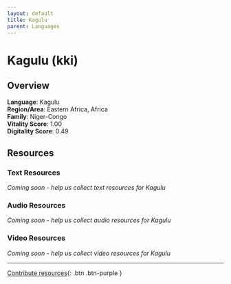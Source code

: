 ```yaml
---
layout: default
title: Kagulu
parent: Languages
---
```


# Kagulu (kki)

## Overview

**Language**: Kagulu  
**Region/Area**: Eastern Africa, Africa  
**Family**: Niger-Congo  
**Vitality Score**: 1.00  
**Digitality Score**: 0.49  

## Resources

### Text Resources
*Coming soon - help us collect text resources for Kagulu*

### Audio Resources
*Coming soon - help us collect audio resources for Kagulu*

### Video Resources
*Coming soon - help us collect video resources for Kagulu*

---

[Contribute resources](https://fairtrain.github.io/){: .btn .btn-purple }

